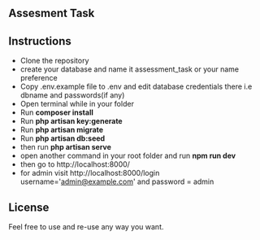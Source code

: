## Assesment Task


## Instructions

- Clone the repository 
- create your database and name it assessment_task or your name preference
- Copy .env.example file to .env and edit database credentials there i.e dbname and passwords(if any)
- Open terminal while in your folder
- Run __composer install__
- Run __php artisan key:generate__
- Run __php artisan migrate__
- Run __php artisan db:seed__
- then run __php artisan serve__
- open another command in your root folder and run __npm run dev__
- then go to http://localhost:8000/
- for admin visit  http://localhost:8000/login username='admin@example.com' and password = admin


## License

Feel free to use and re-use any way you want.
